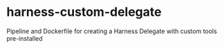 # harness-custom-delegate
Pipeline and Dockerfile for creating a Harness Delegate with custom tools pre-installed
